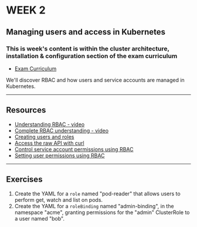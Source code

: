 # WEEK 2

## Managing users and access in Kubernetes

### This is week's content is within the cluster architecture, installation & configuration section of the exam curriculum
- [Exam Curriculum](https://github.com/cncf/curriculum/blob/master/CKA_Curriculum_v1.24.pdf)


We'll discover RBAC and how users and service accounts are managed in Kubernetes.

---

## Resources

- [Understanding RBAC - video](https://youtu.be/jvhKOAyD8S8)
- [Complete RBAC understanding - video](https://youtu.be/PSDVanXZ0a4)
- [Creating users and roles](https://killercoda.com/chadmcrowell/scenario/kubernetes-create-user)
- [Access the raw API with curl](https://killercoda.com/chadmcrowell/scenario/kubernetes-access-raw-api)
- [Control service account permissions using RBAC](https://killercoda.com/killer-shell-cka/scenario/rbac-serviceaccount-permissions)
- [Setting user permissions using RBAC](https://killercoda.com/killer-shell-cka/scenario/rbac-user-permissions)


---

## Exercises

1. Create the YAML for a `role` named "pod-reader" that allows users to perform get, watch and list on pods.
2. Create the YAML for a `roleBinding` named "admin-binding", in the namespace "acme", granting permissions for the "admin" ClusterRole to a user named "bob".
